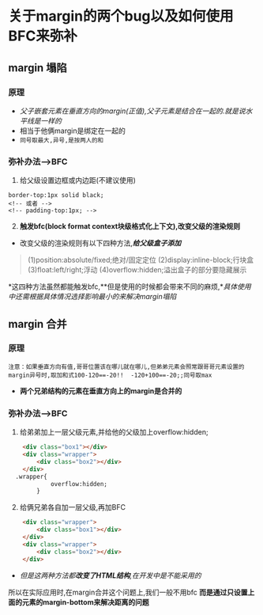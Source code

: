 # 关于margin的两个bug以及如何使用BFC来弥补

## margin 塌陷

### 原理

- *父子嵌套元素在垂直方向的margin(正值),父子元素是结合在一起的.就是说水平线是一样的*
- 相当于他俩margin是绑定在一起的
- `同号取最大,异号,是按两人的和`


### 弥补办法-->BFC

1. 给父级设置边框或内边距(不建议使用)
```
border-top:1px solid black;
<!-- 或者 -->
<!-- padding-top:1px; -->
```

2. **触发bfc(block format context块级格式化上下文),改变父级的渲染规则**

- 改变父级的渲染规则有以下四种方法,***给父级盒子添加***
>(1)position:absolute/fixed;绝对/固定定位
(2)display:inline-block;行块盒
(3)float:left/right;浮动
(4)overflow:hidden;溢出盒子的部分要隐藏展示

*这四种方法虽然都能触发bfc,**但是使用的时候都会带来不同的麻烦,**具体使用中还需根据具体情况选择影响最小的来解决margin塌陷*


## margin 合并

### 原理


`注意：如果垂直方向有值,哥哥位置该在哪儿就在哪儿,但弟弟元素会照常跟哥哥元素设置的margin异号时,取加和式100-120==-20!!  -120+100==-20;;同号取max`
- **两个兄弟结构的元素在垂直方向上的margin是合并的**

### 弥补办法-->BFC

1. 给弟弟加上一层父级元素,并给他的父级加上overflow:hidden;
```html
    <div class="box1"></div>
    <div class="wrapper">
        <div class="box2"></div>
    </div>
  .wrapper{
            overflow:hidden;
        }
```

2. 给俩兄弟各自加一层父级,再加BFC
```html
    <div class="wrapper">
        <div class="box1"></div>
    </div>
    <div class="wrapper">
        <div class="box2"></div>
    </div>
```

- *但是这两种方法都**改变了HTML结构**,在开发中是不能采用的*

所以在实际应用时,在margin合并这个问题上,我们一般不用bfc
**而是通过只设置上面的元素的margin-bottom来解决距离的问题**